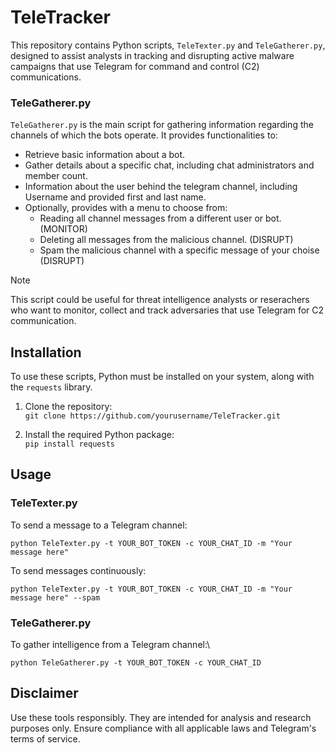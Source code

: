 # TeleTracker

This repository contains Python scripts, `TeleTexter.py` and `TeleGatherer.py`, designed to assist analysts in tracking and disrupting active malware campaigns that use Telegram for command and control (C2) communications.

### TeleGatherer.py

`TeleGatherer.py` is the main script for gathering information regarding the channels of which the bots operate. It provides functionalities to:
- Retrieve basic information about a bot.
- Gather details about a specific chat, including chat administrators and member count.
- Information about the user behind the telegram channel, including Username and provided first and last name.
- Optionally, provides with a menu to choose from:
  - Reading all channel messages from a different user or bot. (MONITOR)
  - Deleting all messages from the malicious channel. (DISRUPT)
  - Spam the malicious channel with a specific message of your choise (DISRUPT)

> [!NOTE]
> This script could be useful for threat intelligence analysts or reserachers who want to monitor, collect and track adversaries that use Telegram for C2 communication.

## Installation

To use these scripts, Python must be installed on your system, along with the `requests` library.

1. Clone the repository:\
```git clone https://github.com/yourusername/TeleTracker.git```

2. Install the required Python package:\
`pip install requests`

## Usage

### TeleTexter.py

To send a message to a Telegram channel:

`python TeleTexter.py -t YOUR_BOT_TOKEN -c YOUR_CHAT_ID -m "Your message here"`

To send messages continuously:

`python TeleTexter.py -t YOUR_BOT_TOKEN -c YOUR_CHAT_ID -m "Your message here" --spam`


### TeleGatherer.py

To gather intelligence from a Telegram channel:\

`python TeleGatherer.py -t YOUR_BOT_TOKEN -c YOUR_CHAT_ID`


## Disclaimer

Use these tools responsibly. They are intended for analysis and research purposes only. Ensure compliance with all applicable laws and Telegram's terms of service.
